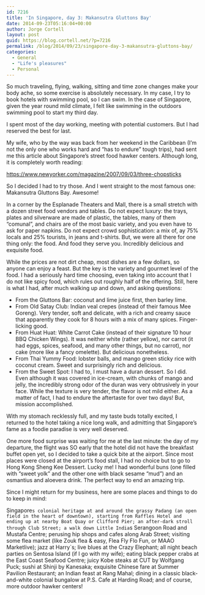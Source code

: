 ```yaml
---
id: 7216
title: 'In Singapore, day 3: Makansutra Gluttons Bay'
date: 2014-09-23T05:16:04+00:00
author: Jorge Cortell
layout: post
guid: https://blog.cortell.net/?p=7216
permalink: /blog/2014/09/23/singapore-day-3-makansutra-gluttons-bay/
categories:
  - General
  - "Life's pleasures"
  - Personal
---
```

So much traveling, flying, walking, sitting and time zone changes make your body ache, so some exercise is absolutely necessary. In my case, I try to book hotels with swimming pool, so I can swim. In the case of Singapore, given the year round mild climate, I felt like swimming in the outdoors swimming pool to start my third day.

I spent most of the day working, meeting with potential customers. But I had reserved the best for last.

My wife, who by the way was back from her weekend in the Caribbean (I’m not the only one who works hard and “has to endure” tough trips), had sent me this article about Singapore’s street food hawker centers. Although long, it is completely worth reading:
  
<a title="https://www.newyorker.com/magazine/2007/09/03/three-chopsticks" href="https://www.newyorker.com/magazine/2007/09/03/three-chopsticks" target="_blank">https://www.newyorker.com/magazine/2007/09/03/three-chopsticks</a>

So I decided I had to try those. And I went straight to the most famous one: Makansutra Gluttons Bay. Awesome!
  
In a corner by the Esplanade Theaters and Mall, there is a small stretch with a dozen street food vendors and tables. Do not expect luxury: the trays, plates and silverware are made of plastic, the tables, many of them “comunal”, and chairs are of the most basic variety, and you even have to ask for paper napkins. Do not expect crowd sophistication: a mix of, ay 75% locals and 25% tourists, in jeans and t-shirts. But, we were all there for one thing only: the food. And food they serve you. Incredibly delicious and exquisite food.

While the prices are not dirt cheap, most dishes are a few dollars, so anyone can enjoy a feast. But the key is the variety and gourmet level of the food. I had a seriously hard time choosing, even taking into account that I do not like spicy food, which rules out roughly half of the offering. Still, here is what I had, after much walking up and down, and asking questions:

  * From the Gluttons Bar: coconut and lime juice first, then barley lime.
  * From Old Satay Club: Indian veal crepes (instead of their famous Mee Goreng). Very tender, soft and delicate, with a rich and creamy sauce that apparently they cook for 8 hours with a mix of many spices. Finger-licking good.
  * From Huat Huat: White Carrot Cake (instead of their signature 10 hour BBQ Chicken Wings). It was neither white (rather yellow), nor carrot (it had eggs, spices, seafood, and many other things, but no carrot), nor cake (more like a fancy omelette). But delicious nonetheless.
  * From Thai Yummy Food: lobster balls, and mango green sticky rice with coconut cream. Sweet and surprisingly rich and delicious.
  * From the Sweet Spot: I had to, I must have a duran dessert. So I did. Even although it was covered in ice-cream, with chunks of mango and jelly, the incredibly strong odor of the duran was very obtrusively in your face. While the texture is very tender, the flavor is not mild either. As a matter of fact, I had to endure the aftertaste for over two days! But, mission accomplished.

With my stomach recklessly full, and my taste buds totally excited, I returned to the hotel taking a nice long walk, and admitting that Singapore’s fame as a foodie paradise is very well deserved.

One more food surprise was waiting for me at the last minute: the day of my departure, the flight was SO early that the hotel did not have the breakfast buffet open yet, so I decided to take a quick bite at the airport. Since most places were closed at the airport’s food stall, I had no choice but to go to Hong Kong Sheng Kee Dessert. Lucky me! I had wonderful buns (one filled with “sweet yolk” and the other one with black sesame “mud”) and an osmantius and aloevera drink. The perfect way to end an amazing trip.

Since I might return for my business, here are some places and things to do to keep in mind:

Singapore`s colonial heritage at and around the grassy Padang (an open field in the heart of downtown), starting from Raffles Hotel and ending up at nearby Boat Quay or Clifford Pier; an after-dark stroll through Club Street; a walk down Little India`s Serangoon Road and Mustafa Centre; perusing hip shops and cafes along Arab Street; visiting some flea market (like Zouk flea & easy, Flea Fly Flo Fun, or MAAO Marketlive); jazz at Harry`s; live blues at the Crazy Elephant; all night beach parties on Sentosa Island (if I go with my wife); eating black pepper crabs at the East Coast Seafood Centre; juicy Kobe steaks at CUT by Wolfgang Puck; sushi at Shinji by Kanesaka; exquisite Chinese fare at Summer Pavilion Restaurant; an Indian feast at Rang Mahal; dining in a classic black-and-white colonial bungalow at P.S. Cafe at Harding Road; and of course, more outdoor hawker centers!